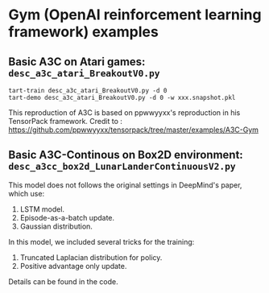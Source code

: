 # Gym (OpenAI reinforcement learning framework) examples

## Basic A3C on Atari games: `desc_a3c_atari_BreakoutV0.py`

```
tart-train desc_a3c_atari_BreakoutV0.py -d 0 
tart-demo desc_a3c_atari_BreakoutV0.py -d 0 -w xxx.snapshot.pkl
```

This reproduction of A3C is based on ppwwyyxx's reproduction in his TensorPack framework.
Credit to : https://github.com/ppwwyyxx/tensorpack/tree/master/examples/A3C-Gym


## Basic A3C-Continous on Box2D environment: `desc_a3cc_box2d_LunarLanderContinuousV2.py`

This model does not follows the original settings in DeepMind's paper, which use:
1. LSTM model.
2. Episode-as-a-batch update.
3. Gaussian distribution.

In this model, we included several tricks for the training:
1. Truncated Laplacian distribution for policy.
2. Positive advantage only update.

Details can be found in the code.